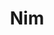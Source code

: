 ---
facebook: https://apps.facebook.com/reelvalley
git: https://github.com/nim-lang/nim
logohandle: nim-lang
sort: nim-lang
title: Nim
twitter: https://x.com/nim_lang
website: https://nim-lang.org/
wikipedia: https://en.wikipedia.org/wiki/Nim_(programming_language)
---